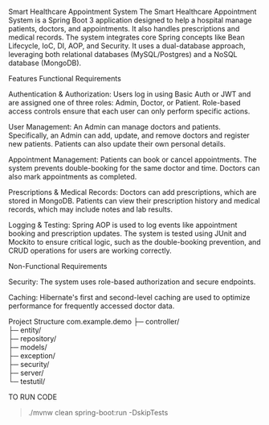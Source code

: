 Smart Healthcare Appointment System
The Smart Healthcare Appointment System is a Spring Boot 3 application designed to help a hospital manage patients, doctors, and appointments. It also handles prescriptions and medical records. The system integrates core Spring concepts like Bean Lifecycle, IoC, DI, AOP, and Security. It uses a dual-database approach, leveraging both relational databases (MySQL/Postgres) and a NoSQL database (MongoDB).


Features
Functional Requirements

Authentication & Authorization: Users log in using Basic Auth or JWT and are assigned one of three roles: Admin, Doctor, or Patient. Role-based access controls ensure that each user can only perform specific actions.

User Management: An Admin can manage doctors and patients. Specifically, an Admin can add, update, and remove doctors and register new patients. Patients can also update their own personal details.

Appointment Management: Patients can book or cancel appointments. The system prevents double-booking for the same doctor and time. Doctors can also mark appointments as completed.

Prescriptions & Medical Records: Doctors can add prescriptions, which are stored in MongoDB. Patients can view their prescription history and medical records, which may include notes and lab results.

Logging & Testing: Spring AOP is used to log events like appointment booking and prescription updates. The system is tested using JUnit and Mockito to ensure critical logic, such as the double-booking prevention, and CRUD operations for users are working correctly.

Non-Functional Requirements

Security: The system uses role-based authorization and secure endpoints.

Caching: Hibernate's first and second-level caching are used to optimize performance for frequently accessed doctor data.




Project Structure
com.example.demo
 ├─ controller/        
 ├─ entity/              
 ├─ repository/            
 ├─ models/                
 ├─ exception/        
 ├─ security/        
 ├─ server/              
 └─ testutil/ 

 TO RUN CODE 
 > ./mvnw clean spring-boot:run -DskipTests              

